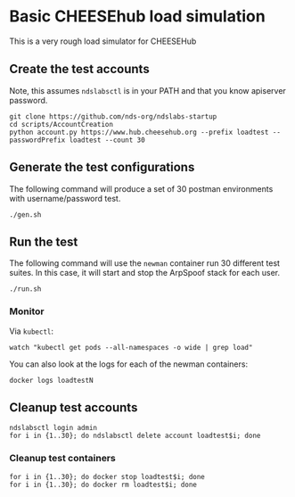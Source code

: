 # Basic CHEESEhub load simulation

This is a very rough load simulator for CHEESEHub


## Create the test accounts

Note, this assumes `ndslabsctl` is in your PATH and that you know apiserver password.
```
git clone https://github.com/nds-org/ndslabs-startup
cd scripts/AccountCreation
python account.py https://www.hub.cheesehub.org --prefix loadtest --passwordPrefix loadtest --count 30
```

## Generate the test configurations

The following command will produce a set of 30 postman environments with username/password test.
```
./gen.sh
```

## Run the test

The following command will use the `newman` container run 30 different test suites. In this case,
it will start and stop the ArpSpoof stack for each user. 
```
./run.sh
```


### Monitor
Via `kubectl`:
```
watch "kubectl get pods --all-namespaces -o wide | grep load"
```

You can also look at the logs for each of the newman containers:
```
docker logs loadtestN
```


## Cleanup test accounts

```
ndslabsctl login admin
for i in {1..30}; do ndslabsctl delete account loadtest$i; done
```


### Cleanup test containers
```
for i in {1..30}; do docker stop loadtest$i; done
for i in {1..30}; do docker rm loadtest$i; done
```
